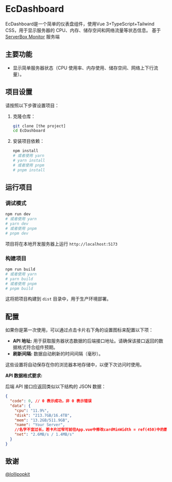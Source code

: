 # EcDashboard

EcDashboard是一个简单的仪表盘组件，使用Vue 3+TypeScript+Tailwind CSS，用于显示服务器的 CPU、内存、储存空间和网络流量等状态信息。
基于 [ServerBox Monitor](https://github.com/lollipopkit/server_box_monitor) 服务端

## 主要功能

- 显示简单服务器状态（CPU 使用率、内存使用、储存空间、网络上下行流量）。



## 项目设置

请按照以下步骤设置项目：

1. 克隆仓库：

   ```bash
   git clone [the project]
   cd EcDashboard
   ```

2. 安装项目依赖：

   ```bash
   npm install
   # 或者使用 yarn
   # yarn install
   # 或者使用 pnpm
   # pnpm install
   ```

## 运行项目

### 调试模式

```bash
npm run dev
# 或者使用 yarn
# yarn dev
# 或者使用 pnpm
# pnpm dev
```

项目将在本地开发服务器上运行 `http://localhost:5173`

### 构建项目

```bash
npm run build
# 或者使用 yarn
# yarn build
# 或者使用 pnpm
# pnpm build
```

这将把项目构建到 `dist` 目录中，用于生产环境部署。

## 配置

如果你是第一次使用，可以通过点击卡片右下角的设置图标来配置以下项：

- **API 地址:** 用于获取服务器状态数据的后端接口地址。请确保该接口返回的数据格式符合组件预期。
- **刷新间隔:** 数据自动刷新的时间间隔（毫秒）。

这些设置将自动保存在你的浏览器本地存储中，以便下次访问时使用。

**API 数据格式要求:**

后端 API 接口应返回类似以下结构的 JSON 数据：

```json
{
  "code": 0, // 0 表示成功，非 0 表示错误
  "data": {
    "cpu": "11.9%",
    "disk": "213.7GB/16.4TB",
    "mem": "13.2GB/511.9GB",
    "name": "Your Server", 
    //名字不宜过长，若卡片过窄可前往App.vue中修改cardMinWidth = ref(450)中的数值。
    "net": "2.6MB/s / 1.4MB/s"
  }
}
```
## 致谢
[@lollipopkit](https://github.com/lollipopkit/)
